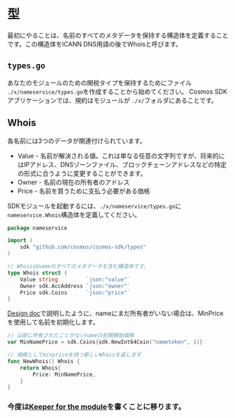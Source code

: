 # 型

最初にやることは、名前のすべてのメタデータを保持する構造体を定義することです。この構造体をICANN DNS用語の後でWhoisと呼びます。

## `types.go`

あなたのモジュールのための関税タイプを保持するためにファイル `./x/nameservice/types.go`を作成することから始めてください。 Cosmos SDKアプリケーションでは、規約はモジュールが `./x/`フォルダにあることです。

## Whois

各名前には3つのデータが関連付けられています。
 - Value - 名前が解決される値。これは単なる任意の文字列ですが、将来的にはIPアドレス、DNSゾーンファイル、ブロックチェーンアドレスなどの特定の形式に合うように変更することができます。
 - Owner - 名前の現在の所有者のアドレス
 - Price - 名前を買うために支払う必要がある価格


SDKモジュールを起動するには、`./x/nameservice/types.go`に`nameservice.Whois`構造体を定義してください。

```go
package nameservice

import (
	sdk "github.com/cosmos/cosmos-sdk/types"
)

// Whoisはnameのすべてのメタデータを含む構造体です。
type Whois struct {
	Value string         `json:"value"`
	Owner sdk.AccAddress `json:"owner"`
	Price sdk.Coins      `json:"price"`
}
```

[Design doc](./app-design.md)で説明したように、nameにまだ所有者がいない場合は、MinPriceを使用して名前を初期化します。

```go
// 以前に所有されたことがないnameの初期開始価格
var MinNamePrice = sdk.Coins{sdk.NewInt64Coin("nametoken", 1)}

// 価格としてminpriceを持つ新しいWhoisを返します
func NewWhois() Whois {
	return Whois{
		Price: MinNamePrice,
	}
}
```

### 今度は[Keeper for the module](./keeper.md)を書くことに移ります。
